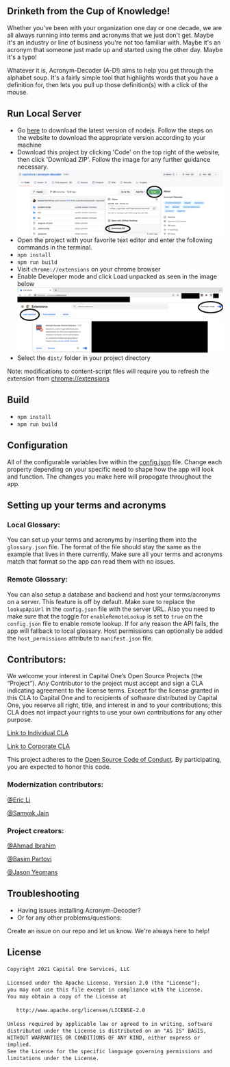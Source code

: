 ## Drinketh from the Cup of Knowledge!
Whether you've been with your organization one day or one decade, we are all always running into terms and acronyms that we just don't get. Maybe it's an industry or line of business you're not too familiar with. Maybe it's an acronym that someone just made up and started using the other day. Maybe it's a typo!

Whatever it is, Acronym-Decoder (A-D!) aims to help you get through the alphabet soup. It's a fairly simple tool that highlights words that you have a definition for, then lets you pull up those definition(s) with a click of the mouse.


## Run Local Server
* Go [here](https://nodejs.org/en/download/) to download the latest version of nodejs. Follow the steps on the website to download the appropriate version according to your machine
* Download this project by clicking 'Code' on the top right of the website, then click 'Download ZIP'. Follow the image for any further guidance necessary.
![](readme-assets/download.png)
* Open the project with your favorite text editor and enter the following commands in the terminal.
* `npm install`
* `npm run build`
* Visit `chrome://extensions` on your chrome browser
* Enable Developer mode and click Load unpacked as seen in the image below
![](readme-assets/loading.png)
* Select the `dist/` folder in your project directory

Note: modifications to content-script files will require you to refresh the extension from [chrome://extensions](chrome://extensions)

## Build

* `npm install`
* `npm run build`

## Configuration

All of the configurable variables live within the [config.json](https://github.com/capitalone/acronym-decoder/blob/master/src/config.json) file. Change each property depending on your specific need to shape how the app will look and function. The changes you make here will propogate throughout the app.

## Setting up your terms and acronyms

### Local Glossary: 
You can set up your terms and acronyms by inserting them into the `glossary.json` file.
The format of the file should stay the same as the example that lives in there currently. Make sure all your terms and acronyms match that format so the app can read them with no issues. 

### Remote Glossary:
You can also setup a database and backend and host your terms/acronyms on a server. This feature is off by default. 
Make sure to replace the `lookupApiUrl` in the `config.json` file with the server URL.
Also you need to make sure that the toggle for `enableRemoteLookup` is set to `true` on the `config.json` file to enable remote lookup. If for any reason the API fails, the app will fallback to local glossary. 
Host permissions can optionally be added the `host_permissions` attribute to `manifest.json` file. 

## Contributors:
We welcome your interest in Capital One’s Open Source Projects (the “Project”). Any Contributor to the project must accept and sign a CLA indicating agreement to the license terms. Except for the license granted in this CLA to Capital One and to recipients of software distributed by Capital One, you reserve all right, title, and interest in and to your contributions; this CLA does not impact your rights to use your own contributions for any other purpose.

[Link to Individual CLA](https://docs.google.com/forms/d/e/1FAIpQLSfwtl1s6KmpLhCY6CjiY8nFZshDwf_wrmNYx1ahpsNFXXmHKw/viewform)

[Link to Corporate CLA](https://docs.google.com/forms/d/e/1FAIpQLSeAbobIPLCVZD_ccgtMWBDAcN68oqbAJBQyDTSAQ1AkYuCp_g/viewform)

This project adheres to the [Open Source Code of Conduct](https://developer.capitalone.com/single/code-of-conduct/). By participating, you are expected to honor this code.

### Modernization contributors:

[@Eric Li](https://github.com/@ericliau1)

[@Samyak Jain](https://github.com/@samyakjain11)

### Project creators:
[@Ahmad Ibrahim](https://github.com/amadib)

[@Basim Partovi](https://github.com/baspartovi)

[@Jason Yeomans](https://github.com/YeomansIII)

## Troubleshooting
* Having issues installing Acronym-Decoder?
* Or for any other problems/questions:

Create an issue on our repo and let us know. We're always here to help!

## License

    Copyright 2021 Capital One Services, LLC

    Licensed under the Apache License, Version 2.0 (the "License");
    you may not use this file except in compliance with the License.
    You may obtain a copy of the License at

       http://www.apache.org/licenses/LICENSE-2.0

    Unless required by applicable law or agreed to in writing, software
    distributed under the License is distributed on an "AS IS" BASIS,
    WITHOUT WARRANTIES OR CONDITIONS OF ANY KIND, either express or implied.
    See the License for the specific language governing permissions and
    limitations under the License.
